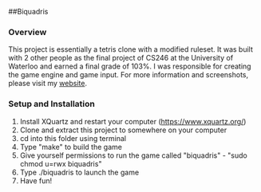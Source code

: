 ##Biquadris

### Overview
This project is essentially a tetris clone with a modified ruleset. It was built with 2 other people as the final project of CS246 at the University of Waterloo and earned a final grade of 103%. I was responsible for creating the game engine and game input. For more information and screenshots, please visit my [website](https://josephcheng.dev/work;project=biquadris "website").
### Setup and Installation

1) Install XQuartz and restart your computer (https://www.xquartz.org/)
2) Clone and extract this project to somewhere on your computer
3) cd into this folder using terminal
4) Type "make" to build the game
5) Give yourself permissions to run the game called "biquadris" - "sudo chmod u=rwx biquadris"
6) Type ./biquadris to launch the game
7) Have fun!
